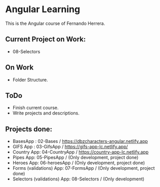 # Angular Learning

This is the Angular course of Fernando Herrera.

## Current Project on Work:

- 08-Selectors

## On Work

- Folder Structure.

## ToDo

- Finish current course.
- Write projects and descriptions.

## Projects done:

- BasesApp : 02-Bases / https://dbzcharacters-angular.netlify.app
- GIFS App : 03-GifsApp / https://gifs-app-lc.netlify.app/
- Country App: 04-CountryApp / https://country-app-lc.netlify.app
- Pipes App: 05-PipesApp / (Only development, project done)
- Heroes App: 06-heroesApp / (Only development, project done)
- Forms (validations) App: 07-FormsApp / (Only development, project done)
- Selectors (validations) App: 08-Selectors / (Only development)
